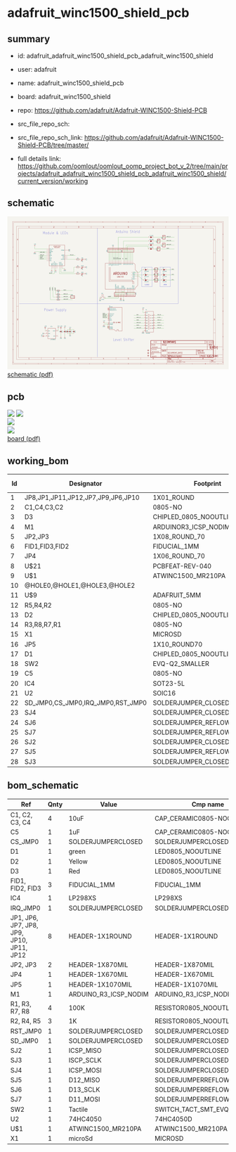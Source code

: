 # adafruit_winc1500_shield_pcb
 
## summary 
* id: adafruit_adafruit_winc1500_shield_pcb_adafruit_winc1500_shield
* user: adafruit
* name: adafruit_winc1500_shield_pcb
* board: adafruit_winc1500_shield
* repo: https://github.com/adafruit/Adafruit-WINC1500-Shield-PCB



* src_file_repo_sch: 
* src_file_repo_sch_link: https://github.com/adafruit/Adafruit-WINC1500-Shield-PCB/tree/master/
* full details link: https://github.com/oomlout/oomlout_oomp_project_bot_v_2/tree/main/projects/adafruit_adafruit_winc1500_shield_pcb_adafruit_winc1500_shield/current_version/working  

## schematic  
![](working_schematic_600.png)  
[schematic (pdf)](working_schematic.pdf)  

## pcb  
![](working_3d_600.png) 
![](working_3d_front_600.png)  
![](working_3d_back_600.png)  
![](working_600.png)  
[board (pdf)](working.pdf)  

## working_bom
| Id | Designator | Footprint | Quantity | Designation | Supplier and ref |  | None | 
| --- | --- | --- | --- | --- | --- | --- | --- | 
| 1 | JP8,JP1,JP11,JP12,JP7,JP9,JP6,JP10 | 1X01_ROUND | 8 |  |  |  | [''] | 
| 2 | C1,C4,C3,C2 | 0805-NO | 4 | 10uF |  |  | [''] | 
| 3 | D3 | CHIPLED_0805_NOOUTLINE | 1 | Red |  |  | [''] | 
| 4 | M1 | ARDUINOR3_ICSP_NODIM | 1 | ARDUINO_R3_ICSP_NODIM |  |  | [''] | 
| 5 | JP2,JP3 | 1X08_ROUND_70 | 2 |  |  |  | [''] | 
| 6 | FID1,FID3,FID2 | FIDUCIAL_1MM | 3 | FIDUCIAL_1MM |  |  | [''] | 
| 7 | JP4 | 1X06_ROUND_70 | 1 |  |  |  | [''] | 
| 8 | U$21 | PCBFEAT-REV-040 | 1 |  |  |  | [''] | 
| 9 | U$1 | ATWINC1500_MR210PA | 1 | ATWINC1500_MR210PB |  |  | [''] | 
| 10 | @HOLE0,@HOLE1,@HOLE3,@HOLE2 |  | 4 |  |  |  | [''] | 
| 11 | U$9 | ADAFRUIT_5MM | 1 |  |  |  | [''] | 
| 12 | R5,R4,R2 | 0805-NO | 3 | 1K |  |  | [''] | 
| 13 | D2 | CHIPLED_0805_NOOUTLINE | 1 | Yellow |  |  | [''] | 
| 14 | R3,R8,R7,R1 | 0805-NO | 4 | 100K |  |  | [''] | 
| 15 | X1 | MICROSD | 1 | microSd |  |  | [''] | 
| 16 | JP5 | 1X10_ROUND70 | 1 |  |  |  | [''] | 
| 17 | D1 | CHIPLED_0805_NOOUTLINE | 1 | green |  |  | [''] | 
| 18 | SW2 | EVQ-Q2_SMALLER | 1 | Tactile |  |  | [''] | 
| 19 | C5 | 0805-NO | 1 | 1uF |  |  | [''] | 
| 20 | IC4 | SOT23-5L | 1 | AP2112-3.3 |  |  | [''] | 
| 21 | U2 | SOIC16 | 1 | 74HC4050 |  |  | [''] | 
| 22 | SD_JMP0,CS_JMP0,IRQ_JMP0,RST_JMP0 | SOLDERJUMPER_CLOSEDWIRE | 4 |  |  |  | [''] | 
| 23 | SJ4 | SOLDERJUMPER_CLOSEDWIRE | 1 | ICSP_MOSI |  |  | [''] | 
| 24 | SJ6 | SOLDERJUMPER_REFLOW_NOPASTE | 1 | D13_SCLK |  |  | [''] | 
| 25 | SJ7 | SOLDERJUMPER_REFLOW_NOPASTE | 1 | D11_MOSI |  |  | [''] | 
| 26 | SJ2 | SOLDERJUMPER_CLOSEDWIRE | 1 | ICSP_MISO |  |  | [''] | 
| 27 | SJ5 | SOLDERJUMPER_REFLOW_NOPASTE | 1 | D12_MISO |  |  | [''] | 
| 28 | SJ3 | SOLDERJUMPER_CLOSEDWIRE | 1 | ISCP_SCLK |  |  | [''] | 


## bom_schematic
| Ref | Qnty | Value | Cmp name | Footprint | Description | Vendor | DNP | 
| --- | --- | --- | --- | --- | --- | --- | --- | 
| C1, C2, C3, C4 | 4 | 10uF | CAP_CERAMIC0805-NOOUTLINE | working:0805-NO |  |  |  | 
| C5 | 1 | 1uF | CAP_CERAMIC0805-NOOUTLINE | working:0805-NO |  |  |  | 
| CS_JMP0 | 1 | SOLDERJUMPERCLOSED | SOLDERJUMPERCLOSED | working:SOLDERJUMPER_CLOSEDWIRE |  |  |  | 
| D1 | 1 | green | LED0805_NOOUTLINE | working:CHIPLED_0805_NOOUTLINE |  |  |  | 
| D2 | 1 | Yellow | LED0805_NOOUTLINE | working:CHIPLED_0805_NOOUTLINE |  |  |  | 
| D3 | 1 | Red | LED0805_NOOUTLINE | working:CHIPLED_0805_NOOUTLINE |  |  |  | 
| FID1, FID2, FID3 | 3 | FIDUCIAL_1MM | FIDUCIAL_1MM | working:FIDUCIAL_1MM |  |  |  | 
| IC4 | 1 | LP298XS | LP298XS | working:SOT23-5L |  |  |  | 
| IRQ_JMP0 | 1 | SOLDERJUMPERCLOSED | SOLDERJUMPERCLOSED | working:SOLDERJUMPER_CLOSEDWIRE |  |  |  | 
| JP1, JP6, JP7, JP8, JP9, JP10, JP11, JP12 | 8 | HEADER-1X1ROUND | HEADER-1X1ROUND | working:1X01_ROUND |  |  |  | 
| JP2, JP3 | 2 | HEADER-1X870MIL | HEADER-1X870MIL | working:1X08_ROUND_70 |  |  |  | 
| JP4 | 1 | HEADER-1X670MIL | HEADER-1X670MIL | working:1X06_ROUND_70 |  |  |  | 
| JP5 | 1 | HEADER-1X1070MIL | HEADER-1X1070MIL | working:1X10_ROUND70 |  |  |  | 
| M1 | 1 | ARDUINO_R3_ICSP_NODIM | ARDUINO_R3_ICSP_NODIM | working:ARDUINOR3_ICSP_NODIM |  |  |  | 
| R1, R3, R7, R8 | 4 | 100K | RESISTOR0805_NOOUTLINE | working:0805-NO |  |  |  | 
| R2, R4, R5 | 3 | 1K | RESISTOR0805_NOOUTLINE | working:0805-NO |  |  |  | 
| RST_JMP0 | 1 | SOLDERJUMPERCLOSED | SOLDERJUMPERCLOSED | working:SOLDERJUMPER_CLOSEDWIRE |  |  |  | 
| SD_JMP0 | 1 | SOLDERJUMPERCLOSED | SOLDERJUMPERCLOSED | working:SOLDERJUMPER_CLOSEDWIRE |  |  |  | 
| SJ2 | 1 | ICSP_MISO | SOLDERJUMPERCLOSED | working:SOLDERJUMPER_CLOSEDWIRE |  |  |  | 
| SJ3 | 1 | ISCP_SCLK | SOLDERJUMPERCLOSED | working:SOLDERJUMPER_CLOSEDWIRE |  |  |  | 
| SJ4 | 1 | ICSP_MOSI | SOLDERJUMPERCLOSED | working:SOLDERJUMPER_CLOSEDWIRE |  |  |  | 
| SJ5 | 1 | D12_MISO | SOLDERJUMPERREFLOW_NOPASTE | working:SOLDERJUMPER_REFLOW_NOPASTE |  |  |  | 
| SJ6 | 1 | D13_SCLK | SOLDERJUMPERREFLOW_NOPASTE | working:SOLDERJUMPER_REFLOW_NOPASTE |  |  |  | 
| SJ7 | 1 | D11_MOSI | SOLDERJUMPERREFLOW_NOPASTE | working:SOLDERJUMPER_REFLOW_NOPASTE |  |  |  | 
| SW2 | 1 | Tactile | SWITCH_TACT_SMT_EVQQ2_SMALL | working:EVQ-Q2_SMALLER |  |  |  | 
| U2 | 1 | 74HC4050 | 74HC4050D | working:SOIC16 |  |  |  | 
| U$1 | 1 | ATWINC1500_MR210PA | ATWINC1500_MR210PA | working:ATWINC1500_MR210PA |  |  |  | 
| X1 | 1 | microSd | MICROSD | working:MICROSD |  |  |  | 



